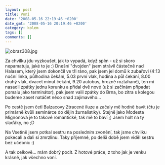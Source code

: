 ```yaml
---
layout: post
title: Voní
date: '2008-05-16 22:19:46 +0200'
date_gmt: '2008-05-16 20:19:46 +0200'
category: kolem
tags: []
comments: []
---
```

<p><img src='%base_url%/assets/wp-uploads/2008/05/obraz308.jpg' alt='obraz308.jpg' /></p>
<p>Za chvilku jdu vyzkoušet, jak to vypadá, když spím - už si skoro nepamatuju, jaké to je :) Dnešní "dvojden" jsem strávil částečně nad Halasem, který jsem dokončil ve tři ráno, pak jsem jel domů k zubařovi (4:13 noční linka, půlhodina čekání, 5.03 první vlak, hodina a půl čekání, 8.00 druhý vlak, dvacet minut čekání, 9.20 autobus, hrozně roztahané), ten mi nasadil zpátky jednu korunku a přidal dvě nové (už si začínám připadat pomalu jako terminátor), pak jsem valil zpátky do Brna, bo zítra s kolegou budeme zaset natáčet něco snad zajímavého... </p>
<p>Po cestě jsem četl Balzacovy Ztracené iluze a začaly mě hodně bavit (čtu je primárně kvůli seminárce do dějin žurnalistiky). Stejně jako Modesta Mignonová je to takové romantické, tak mě to baví ;) Jsem holt na ty slaďáky, no ;D</p>
<p>Na Vsetíně jsem potkal sestru na posledním zvonění, tak jsme chvilku pokecali a dali si zmrzlinu. Taky příjemné, po delší době jsem viděl sestru bez učebnic :)</p>
<p>A tak celkově... mám dobrý pocit. Z hotové práce, z toho jak je venku krásně, jak všechno voní.</p>
